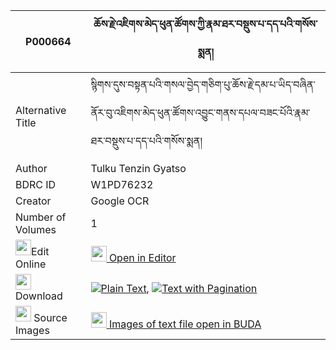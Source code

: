 |P000664|ཆོས་རྗེ་འཇིགས་མེད་ཕུན་ཚོགས་ཀྱི་རྣམ་ཐར་བསྡུས་པ་དད་པའི་གསོས་སྨན། 
| --- | --- 
|Alternative Title |སྙིགས་དུས་བསྟན་པའི་གསལ་བྱེད་གཅིག་པུ་ཆོས་རྗེ་དམ་པ་ཡིད་བཞིན་ནོར་བུ་འཇིགས་མེད་ཕུན་ཚོགས་འབྱུང་གནས་དཔལ་བཟང་པོའི་རྣམ་ཐར་བསྡུས་པ་དད་པའི་གསོས་སྨན།
|Author| Tulku Tenzin Gyatso
|BDRC ID | W1PD76232
|Creator | Google OCR
|Number of Volumes| 1
|<img width="25" src="https://img.icons8.com/color/25/000000/edit-property.png">Edit Online| [<img width="25" src="https://avatars.githubusercontent.com/u/45091458?s=200&v=4"> Open in Editor](http://editor.openpecha.org/P000664)
|<img width="25" src="https://img.icons8.com/fluent/48/000000/download-2.png"/>  Download | [![](https://img.icons8.com/color/20/000000/txt.png)Plain Text](https://github.com/Openpecha/P000664/releases/download/v1/choje_jikme_puntsok_kyi_namtar_plain_P000664.zip), [![](https://img.icons8.com/color/20/000000/txt.png)Text with Pagination](https://github.com/Openpecha/P000664/releases/download/v1/choje_jikme_puntsok_kyi_namtar_pages_P000664.zip)
|<img width="25" src="https://img.icons8.com/plasticine/100/000000/pictures-folder.png"/>  Source Images | [<img width="25" src="https://library.bdrc.io/icons/BUDA-small.svg"> Images of text file open in BUDA](https://library.bdrc.io/show/bdr:W1PD76232)